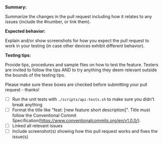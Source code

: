 **Summary:**

Summarize the changes in the pull request including how it relates to any issues (include the #number, or link them).

**Expected behavior:** 

Explain and/or show screenshots for how you expect the pull request to work in your testing (in case other devices exhibit different behavior).

**Testing tips:**

Provide tips, procedures and sample files on how to test the feature.
Testers are invited to follow the tips AND to try anything they deem relevant outside the bounds of the testing tips. 

Please make sure these boxes are checked before submitting your pull request - thanks!

- [ ] Run the unit tests with `./scripts/api-tests.sh` to make sure you didn't break anything
- [ ] Format the title like "feat: [new feature short description]". Title must follow the Conventional Commit Specification(https://www.conventionalcommits.org/en/v1.0.0/).
- [ ] Linked all relevant issues
- [ ] Include screenshot(s) showing how this pull request works and fixes the issue(s)
